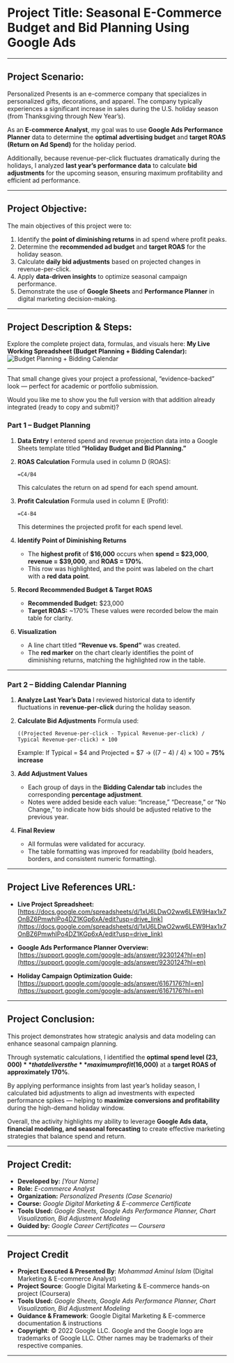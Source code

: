 # **Project Title:** **Seasonal E-Commerce Budget and Bid Planning Using Google Ads**

---

## **Project Scenario:**

Personalized Presents is an e-commerce company that specializes in personalized gifts, decorations, and apparel. The company typically experiences a significant increase in sales during the U.S. holiday season (from Thanksgiving through New Year’s).

As an **E-commerce Analyst**, my goal was to use **Google Ads Performance Planner** data to determine the **optimal advertising budget** and **target ROAS (Return on Ad Spend)** for the holiday period.

Additionally, because revenue-per-click fluctuates dramatically during the holidays, I analyzed **last year’s performance data** to calculate **bid adjustments** for the upcoming season, ensuring maximum profitability and efficient ad performance.

---

## **Project Objective:**

The main objectives of this project were to:

1. Identify the **point of diminishing returns** in ad spend where profit peaks.
2. Determine the **recommended ad budget** and **target ROAS** for the holiday season.
3. Calculate **daily bid adjustments** based on projected changes in revenue-per-click.
4. Apply **data-driven insights** to optimize seasonal campaign performance.
5. Demonstrate the use of **Google Sheets** and **Performance Planner** in digital marketing decision-making.

---

## **Project Description & Steps:**

Explore the complete project data, formulas, and visuals here:
**My Live Working Spreadsheet (Budget Planning + Bidding Calendar):**
![Budget Planning + Bidding Calendar](https://docs.google.com/spreadsheets/d/1xU6LDwO2ww6LEW9Hax1x7OnBZ6PmwhIPo4DZ1KGp6xA/edit?usp=drive_link)

---

That small change gives your project a professional, “evidence-backed” look — perfect for academic or portfolio submission.

Would you like me to show you the full version with that addition already integrated (ready to copy and submit)?


### **Part 1 – Budget Planning**

1. **Data Entry**
   I entered spend and revenue projection data into a Google Sheets template titled **“Holiday Budget and Bid Planning.”**

2. **ROAS Calculation**
   Formula used in column D (ROAS):

   ```
   =C4/B4
   ```

   This calculates the return on ad spend for each spend amount.

3. **Profit Calculation**
   Formula used in column E (Profit):

   ```
   =C4-B4
   ```

   This determines the projected profit for each spend level.

4. **Identify Point of Diminishing Returns**

   * The **highest profit** of **$16,000** occurs when **spend = $23,000**, **revenue = $39,000**, and **ROAS = 170%**.
   * This row was highlighted, and the point was labeled on the chart with a **red data point**.

5. **Record Recommended Budget & Target ROAS**

   * **Recommended Budget:** $23,000
   * **Target ROAS:** ~170%
     These values were recorded below the main table for clarity.

6. **Visualization**

   * A line chart titled **“Revenue vs. Spend”** was created.
   * The **red marker** on the chart clearly identifies the point of diminishing returns, matching the highlighted row in the table.

---

### **Part 2 – Bidding Calendar Planning**

1. **Analyze Last Year’s Data**
   I reviewed historical data to identify fluctuations in **revenue-per-click** during the holiday season.

2. **Calculate Bid Adjustments**
   Formula used:

   ```
   ((Projected Revenue-per-click - Typical Revenue-per-click) / Typical Revenue-per-click) × 100
   ```

   Example:
   If Typical = $4 and Projected = $7
   → ((7 − 4) / 4) × 100 = **75% increase**

3. **Add Adjustment Values**

   * Each group of days in the **Bidding Calendar tab** includes the corresponding **percentage adjustment**.
   * Notes were added beside each value: “Increase,” “Decrease,” or “No Change,” to indicate how bids should be adjusted relative to the previous year.

4. **Final Review**

   * All formulas were validated for accuracy.
   * The table formatting was improved for readability (bold headers, borders, and consistent numeric formatting).

---

## **Project Live References URL:**

* **Live Project Spreadsheet:**
  [https://docs.google.com/spreadsheets/d/1xU6LDwO2ww6LEW9Hax1x7OnBZ6PmwhIPo4DZ1KGp6xA/edit?usp=drive_link](https://docs.google.com/spreadsheets/d/1xU6LDwO2ww6LEW9Hax1x7OnBZ6PmwhIPo4DZ1KGp6xA/edit?usp=drive_link)

* **Google Ads Performance Planner Overview:**
  [https://support.google.com/google-ads/answer/9230124?hl=en](https://support.google.com/google-ads/answer/9230124?hl=en)

* **Holiday Campaign Optimization Guide:**
  [https://support.google.com/google-ads/answer/6167176?hl=en](https://support.google.com/google-ads/answer/6167176?hl=en)

---

## **Project Conclusion:**

This project demonstrates how strategic analysis and data modeling can enhance seasonal campaign planning.

Through systematic calculations, I identified the **optimal spend level ($23,000)** that delivers the **maximum profit ($16,000)** at a **target ROAS of approximately 170%**.

By applying performance insights from last year’s holiday season, I calculated bid adjustments to align ad investments with expected performance spikes — helping to **maximize conversions and profitability** during the high-demand holiday window.

Overall, the activity highlights my ability to leverage **Google Ads data, financial modeling, and seasonal forecasting** to create effective marketing strategies that balance spend and return.

---

## **Project Credit:**

* **Developed by:** *[Your Name]*
* **Role:** *E-commerce Analyst*
* **Organization:** *Personalized Presents (Case Scenario)*
* **Course:** *Google Digital Marketing & E-commerce Certificate*
* **Tools Used:** *Google Sheets, Google Ads Performance Planner, Chart Visualization, Bid Adjustment Modeling*
* **Guided by:** *Google Career Certificates — Coursera*

---

## **Project Credit**  
- **Project Executed & Presented By**: *Mohammad Aminul Islam* (Digital Marketing & E-commerce Analyst)  
- **Project Source**: Google Digital Marketing & E-commerce hands-on project (Coursera)
- **Tools Used:** *Google Sheets, Google Ads Performance Planner, Chart Visualization, Bid Adjustment Modeling*
- **Guidance & Framework**: Google Digital Marketing & E-commerce documentation & instructions  
- **Copyright**: © 2022 Google LLC. Google and the Google logo are trademarks of Google LLC. Other names may be trademarks of their respective companies.


----
